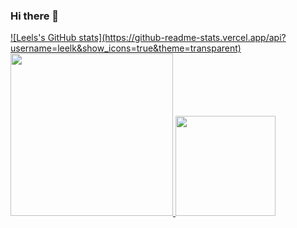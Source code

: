 ### Hi there 👋


<a href='leelkarunarathne.me/'>
![Leels's GitHub stats](https://github-readme-stats.vercel.app/api?username=leelk&show_icons=true&theme=transparent)  
  
  
  
<img height='260px' src='https://github-readme-stats.vercel.app/api/top-langs/?username=leelk&hide=php,c%2b%2b&hide_title=true&theme=midnight-purple' >
<img height='160px'  src = 'https://github-readme-stats.vercel.app/api?username=leelk&hide_title=true&theme=midnight-purple&count_private=true&show_icons=true'>
</a>
